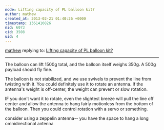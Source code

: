 ```yaml
---
node: Lifting capacity of PL balloon kit?
author: mathew
created_at: 2013-02-21 01:40:26 +0000
timestamp: 1361410826
nid: 6073
cid: 3508
uid: 4
---
```




[mathew](../profile/mathew) replying to: [Lifting capacity of PL balloon kit?](../notes/emjay/2-20-2013/lifting-capacity-pl-balloon-kit)

----
The balloon can lift 1500g total, and the balloon itself weighs 350g.  A 500g payload should fly fine.

The balloon is not stabilized, and we use swivels to prevent the line from twisting with it.  You could definitely use it to rotate an antenna.  If the antenna's weight is off-center, the weight can prevent or slow rotation. 

IF you don't want it to rotate, even the slightest breeze will pull the line off center and allow the antenna to hang fairly motionless from the bottom of the balloon.  Then you could control rotation with a servo or something.

consider using a zeppelin antenna-- you have the space to hang a long omnidirectional antenna

